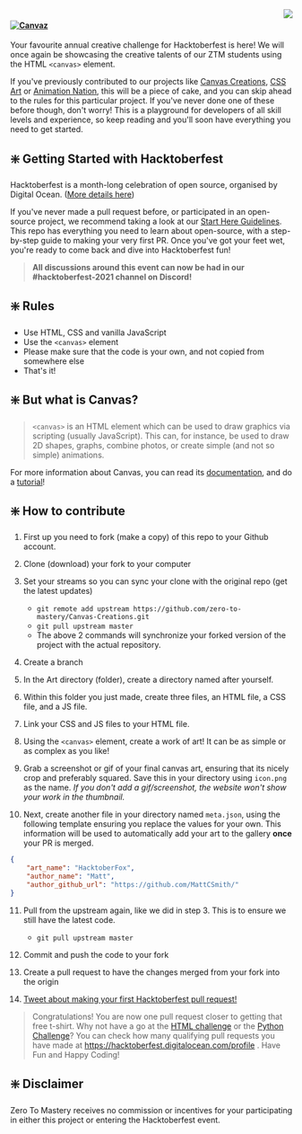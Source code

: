 <img src="https://media.discordapp.net/attachments/779713479976157214/891357800809250896/unknown.png?width=400&height=400" align="right" />



#### [![Canvaz](https://img.shields.io/badge/CREATIVE%20CSS%20PROJECT-Canvaz-4E3188?style=for-the-badge&logo=CSS3)](https://github.com/zero-to-mastery/Canvaz)


Your favourite annual creative challenge for Hacktoberfest is here! We will once again be showcasing the creative talents of our ZTM students using the HTML `<canvas>` element.

If you've previously contributed to our projects like [Canvas Creations](https://github.com/zero-to-mastery/Canvas-Creations), [CSS Art](https://github.com/zero-to-mastery/CSS-Art-Hacktoberfest-Edition) or [Animation Nation](https://github.com/zero-to-mastery/Animation-Nation), this will be a piece of cake, and you can skip ahead to the rules for this particular project. If you've never done one of these before though, don't worry! This is a playground for developers of all skill levels and experience, so keep reading and you'll soon have everything you need to get started.


## ❇️ Getting Started with Hacktoberfest

Hacktoberfest is a month-long celebration of open source, organised by Digital Ocean. ([More details here](https://github.com/zero-to-mastery/coding_challenge-31/blob/master/README.md#what-is-hacktoberfest))

If you've never made a pull request before, or participated in an open-source project, we recommend taking a look at our [Start Here Guidelines](https://github.com/zero-to-mastery/start-here-guidelines). This repo has everything you need to learn about open-source, with a step-by-step guide to making your very first PR.
Once you've got your feet wet, you're ready to come back and dive into Hacktoberfest fun!

> **All discussions around this event can now be had in our #hacktoberfest-2021 channel on Discord!**



## ❇️ Rules

- Use HTML, CSS and vanilla JavaScript
- Use the `<canvas>` element
- Please make sure that the code is your own, and not copied from somewhere else
- That's it!


## ❇️ But what is Canvas?

> `<canvas>` is an HTML element which can be used to draw graphics via scripting (usually JavaScript). This can, for instance, be used to draw 2D shapes, graphs, combine photos, or create simple (and not so simple) animations.

For more information about Canvas, you can read its [documentation](https://developer.mozilla.org/en-US/docs/Web/API/Canvas_API), and do a [tutorial](https://developer.mozilla.org/en-US/docs/Web/API/Canvas_API/Tutorial)!

## ❇️ How to contribute

1. First up you need to fork (make a copy) of this repo to your Github account.

2. Clone (download) your fork to your computer

3. Set your streams so you can sync your clone with the original repo (get the latest updates)

   - `git remote add upstream https://github.com/zero-to-mastery/Canvas-Creations.git`
   - `git pull upstream master`
   - The above 2 commands will synchronize your forked version of the project with the actual repository.

4. Create a branch

5. In the Art directory (folder), create a directory named after yourself.

6. Within this folder you just made, create three files, an HTML file, a CSS file, and a JS file.

7. Link your CSS and JS files to your HTML file.

8. Using the `<canvas>` element, create a work of art! It can be as simple or as complex as you like!

9. Grab a screenshot or gif of your final canvas art, ensuring that its nicely crop and preferably squared. Save this in your directory using `icon.png` as the name.
   _If you don't add a gif/screenshot, the website won't show your work in the thumbnail._

10. Next, create another file in your directory named `meta.json`, using the following template ensuring you replace the values for your own. This information will be used to automatically add your art to the gallery **once** your PR is merged. 

```json
{
    "art_name": "HacktoberFox",
    "author_name": "Matt",
    "author_github_url": "https://github.com/MattCSmith/"
}
```

11. Pull from the upstream again, like we did in step 3. This is to ensure we still have the latest code.

    - `git pull upstream master`

12. Commit and push the code to your fork

13. Create a pull request to have the changes merged from your fork into the origin

14. [Tweet about making your first Hacktoberfest pull request!](https://ctt.ac/280_t)

> Congratulations! You are now one pull request closer to getting that free t-shirt. Why not have a go at the [HTML challenge](https://github.com/zero-to-mastery/Keiko-Corp) or the [Python Challenge](https://github.com/zero-to-mastery/ascii-art)? You can check how many qualifying pull requests you have made at <https://hacktoberfest.digitalocean.com/profile> .
> Have Fun and Happy Coding!

## ❇️ Disclaimer

Zero To Mastery receives no commission or incentives for your participating in either this project or entering the Hacktoberfest event.
